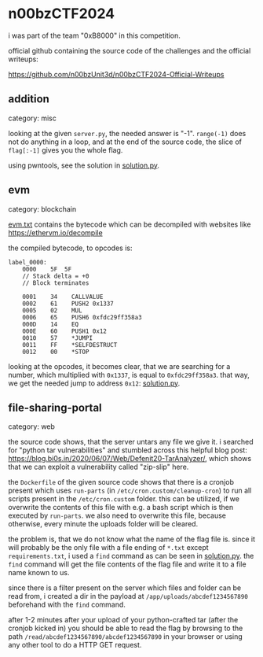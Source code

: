# n00bzCTF2024

i was part of the team "0xB8000" in this competition.

official github containing the source code of the challenges and the official writeups:

https://github.com/n00bzUnit3d/n00bzCTF2024-Official-Writeups

## addition

category: misc

looking at the given `server.py`, the needed answer is "-1". `range(-1)` does not do anything in a loop, and at the end of the source code, the slice of `flag[:-1]` gives you the whole flag.

using pwntools, see the solution in [solution.py](addition/solution.py).

## evm

category: blockchain

[evm.txt](evm/evm.txt) contains the bytecode which can be decompiled with websites like https://ethervm.io/decompile

the compiled bytecode, to opcodes is:

```
label_0000:
    0000    5F  5F
    // Stack delta = +0
    // Block terminates

    0001    34    CALLVALUE
    0002    61    PUSH2 0x1337
    0005    02    MUL
    0006    65    PUSH6 0xfdc29ff358a3
    000D    14    EQ
    000E    60    PUSH1 0x12
    0010    57    *JUMPI
    0011    FF    *SELFDESTRUCT
    0012    00    *STOP
```

looking at the opcodes, it becomes clear, that we are searching for a number, which multiplied with `0x1337`, is equal to `0xfdc29ff358a3`. that way, we get the needed
jump to address `0x12`: [solution.py](evm/solution.py).

## file-sharing-portal

category: web

the source code shows, that the server untars any file we give it. i searched for "python tar vulnerabilities" and stumbled across this helpful blog post: https://blog.bi0s.in/2020/06/07/Web/Defenit20-TarAnalyzer/, which shows that we can exploit a vulnerability called "zip-slip" here.

the `Dockerfile` of the given source code shows that there is a cronjob present which uses `run-parts` (in `/etc/cron.custom/cleanup-cron`) to run all scripts present in the `/etc/cron.custom` folder. this can be utilized, if we overwrite the contents of this file with e.g. a bash script which is then executed by `run-parts`. we also need to overwrite this file, because otherwise, every minute the uploads folder will be cleared.

the problem is, that we do not know what the name of the flag file is. since it will probably be the only file with a file ending of `*.txt` except `requirements.txt`, i used a `find` command as can be seen in [solution.py](file-sharing-portal/solution.py). the `find` command will get the file contents of the flag file and write it to a file name known to us.

since there is a filter present on the server which files and folder can be read from, i created a dir in the payload at `/app/uploads/abcdef1234567890` beforehand with the `find` command.

after 1-2 minutes after your upload of your python-crafted tar (after the cronjob kicked in) you should be able to read the flag by browsing to the path `/read/abcdef1234567890/abcdef1234567890` in your browser or using any other tool to do a HTTP GET request.
